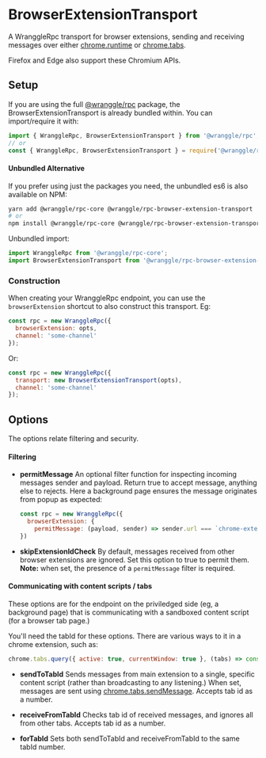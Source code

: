 # BrowserExtensionTransport

A WranggleRpc transport for browser extensions, sending and receiving messages over either [chrome.runtime](https://developer.chrome.com/apps/runtime) or [chrome.tabs](https://developer.chrome.com/extensions/tabs).

Firefox and Edge also support these Chromium APIs. 


## Setup 

If you are using the full [@wranggle/rpc](https://www.npmjs.com/package/@wranggle/rpc) package, the BrowserExtensionTransport is already
 bundled within. You can import/require it with: 

```javascript
import { WranggleRpc, BrowserExtensionTransport } from '@wranggle/rpc';
// or
const { WranggleRpc, BrowserExtensionTransport } = require('@wranggle/rpc');
```

#### Unbundled Alternative
If you prefer using just the packages you need, the unbundled es6 is also available on NPM:

```bash
yarn add @wranggle/rpc-core @wranggle/rpc-browser-extension-transport
# or
npm install @wranggle/rpc-core @wranggle/rpc-browser-extension-transport 
```


Unbundled import:
```javascript
import WranggleRpc from '@wranggle/rpc-core';
import BrowserExtensionTransport from '@wranggle/rpc-browser-extension-transport';
```

### Construction

When creating your WranggleRpc endpoint, you can use the `browserExtension` shortcut to also construct this transport. Eg:

```javascript
const rpc = new WranggleRpc({
  browserExtension: opts,
  channel: 'some-channel'
});
```
Or:

```javascript
const rpc = new WranggleRpc({
  transport: new BrowserExtensionTransport(opts),
  channel: 'some-channel'
});
```

## Options

The options relate filtering and security.

#### Filtering
* **permitMessage** An optional filter function for inspecting incoming messages sender and payload. Return true to accept message, anything else to rejects. Here a background page ensures the message originates from popup as expected:
  ```javascript
  const rpc = new WranggleRpc({
    browserExtension: {
      permitMessage: (payload, sender) => sender.url === `chrome-extension://${chrome.runtime.id}/popup.html`      
  })
  ```
  
* **skipExtensionIdCheck** By default, messages received from other browser extensions are ignored. Set this option to true to permit them. **Note:** when set, the presence of a `permitMessage` filter is required.



#### Communicating with content scripts / tabs

These options are for the endpoint on the priviledged side (eg, a background page) that is communicating with a sandboxed content script (for a browser tab page.)

You'll need the tabId for these options. There are various ways to it in a chrome extension, such as:
```javascript
chrome.tabs.query({ active: true, currentWindow: true }, (tabs) => console.log('Tab id is: ', tabs[0].id));
```

* **sendToTabId** Sends messages from main extension to a single, specific content script (rather than broadcasting to any listening.) When set, messages are sent using [chrome.tabs.sendMessage](https://developer.chrome.com/extensions/tabs#method-sendMessage). Accepts tab id as a number.

* **receiveFromTabId** Checks tab id of received messages, and ignores all from other tabs. Accepts tab id as a number.

* **forTabId** Sets both sendToTabId and receiveFromTabId to the same tabId number.


